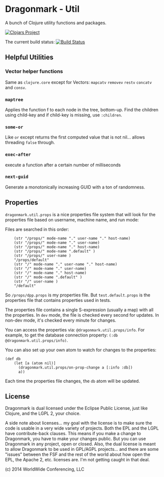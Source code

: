 # Dragonmark - Util

A bunch of Clojure utility functions and packages.

[![Clojars Project](http://clojars.org/dragonmark/util/latest-version.svg)](http://clojars.org/dragonmark/util)

The current build status:
<a href="https://travis-ci.org/dragonmark/util">
![Build Status](https://travis-ci.org/dragonmark/util.svg?branch=develop)</a>



## Helpful Utilities

### Vector helper functions

Same as `clojure.core` except for Vectors: `mapcatv` `removev`
`restv`
`concatv` and `consv`.

### `maptree`

Applies the function f to each node in the tree, bottom-up.
Find the children using child-key and if child-key is missing, use `:children`.

### `some-or`

Like `or` except returns the first computed value that is not nil... allows threading
`false` through.

### `exec-after`

execute a function after a certain number of milliseconds

### `next-guid`

Generate a monotonically increasing GUID with a ton of randomness.

## Properties

`dragonmark.util.props` is a nice properties file system that will look for
the properties file based on username, machine name, and run mode:

Files are searched in this order:

```
    (str "/props/" mode-name "." user-name "." host-name)
    (str "/props/" mode-name "." user-name)
    (str "/props/" mode-name "." host-name)
    (str "/props/" mode-name ".default" )
    (str "/props/" user-name )
    "/props/default" 
    (str "/" mode-name "." user-name "." host-name)
    (str "/" mode-name "." user-name)
    (str "/" mode-name "." host-name)
    (str "/" mode-name ".default" )
    (str "/" user-name )
    "/default"
```

So `/props/dpp.props` is my properties file. But `test.default.props`
is the properties file that contains properties used in tests.

The properties file contains a single S-expression (usually a map)
with all the properties. In `dev` mode, the file is checked every second
for updates. In non-dev mode, it's checked every minute for changes.

You can access the properties via: `@dragonmark.util.props/info`.
For example, to get the database connection property: `(:db @dragonmark.util.props/info)`.

You can also set up your own atom to watch for changes to the properties:

```
(def db
	(let [a (atom nil)]
	  (dragonmark.util.props/on-prop-change a [:info :db])
	  a))
```

Each time the properties file changes, the `db` atom will be updated.


## License

Dragonmark is dual licensed under the Eclipse Public License,
just like Clojure, and the LGPL 2, your choice.

A side note about licenses... my goal with the license is to
make sure the code is usable in a very wide variety of projects.
Both the EPL and the LGPL have contribute-back clauses. This means
if you make a change to Dragonmark, you have to make your changes
public. But you can use Dragonmark in any project, open or closed.
Also, the dual license is meant to allow Dragonmark to be used in
GPL/AGPL projects... and there are some "issues" between the FSF
and the rest of the world about how open the EPL, the Apache 2, etc.
licenses are. I'm not getting caught in that deal.

(c) 2014 WorldWide Conferencing, LLC

